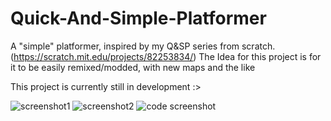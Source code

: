 # Quick-And-Simple-Platformer
A "simple" platformer, inspired by my Q&amp;SP series from scratch. (https://scratch.mit.edu/projects/82253834/)
The Idea for this project is for it to be easily remixed/modded, with new maps and the like

This project is currently still in development :>

![screenshot1](https://cdn.discordapp.com/attachments/577832597686583310/756097600884834324/Screen_Shot_2020-09-17_at_6.13.56_pm.png)
![screenshot2](https://media.discordapp.net/attachments/577832597686583310/756097602834923550/Screen_Shot_2020-09-17_at_6.14.29_pm.png)
![code screenshot](https://cdn.discordapp.com/attachments/577832597686583310/756099512333893632/Screen_Shot_2020-09-17_at_6.13.33_pm.png)
